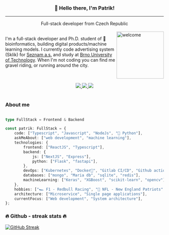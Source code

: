 <div align="center">
    <h3>
        👋 Hello there, I'm Patrik! 
    </h3>
<hr />
    Full-stack developer from Czech Republic
</div>

<br />



<img align="right" alt='welcome' style="width: 150px;" src="https://i.giphy.com/media/cekRR561cp6tpnG8ZC/giphy.webp" />


<p align="left">
I'm a full-stack developer and Ph.D. student of 🧬 bioinformatics, building digital products/machine learning models. I currently code advertising system (Sklik) for <a href="https://kariera.seznam.cz/">Seznam a.s.</a> and study at <a href="https://www.vut.cz/">Brno University of Technology</a>. When I'm not coding you can find me gravel riding, or running around the city.
</p>
<br />
<br />

<div align="center">
    <a href='https://www.linkedin.com/in/patrik-kaura-94524111b'>
        <img src="https://img.shields.io/badge/LinkedIn-0077B5?style=for-the-badge&logo=linkedin&logoColor=white" />
    </a>
    <a href='https://twitter.com/patrikkaura'>
        <img src="https://img.shields.io/badge/Twitter-1DA1F2?style=for-the-badge&logo=twitter&logoColor=white" />
    </a>
    <a href='https://www.strava.com/athletes/52535775'>
        <img src="https://img.shields.io/badge/Strava-orange?style=for-the-badge&logo=strava&logoColor=white" />
    </a>
</div>


<br />

### About me
```typescript

type FullStack = Frontend & Backend

const patrik: FullStack = {
    code: ["Typescript", "Javascript", "NodeJs", "🐍 Python"],
    askMeAbout: ["web development", "machine learning"],
    technologies: {
        frontend: ["ReactJS", "Typescript"],
        backend: {
            js: ["NextJS", "Express"],
            python: ["Flask", "fastapi"],
        },
        devOps: ["Kubernetes", "Docker🐳", "Gitlab CI/CD", "Github actions", "Nginx"],
        databases: ["mongo", "Maria db", "sqlite", "redis"],
        machineLearning: ["Keras", "XGBoost", "scikit-learn", "opencv"],
    },
    hobbies: ["🏎 F1 - Redbull Racing", "🏈 NFL - New England Patriots", "🚴‍ ♂️Gravel cycling", "🏃‍♂️ Running"],
    architecture: ["Microservice", "Single page applications"],
    currentFocus: ["Web development", "System architecture"],
};
```


### 🔥 Github - streak stats 🔥

[![GitHub Streak](https://github-readme-streak-stats.herokuapp.com/?user=patrikkaura&theme=dark)](https://git.io/streak-stats)

